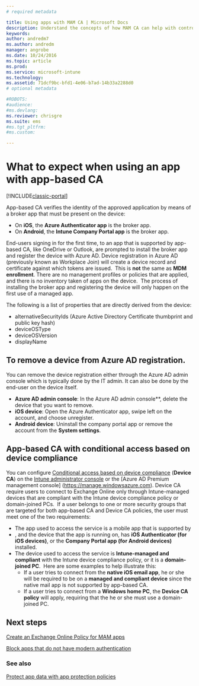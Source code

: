 ```yaml
---
# required metadata

title: Using apps with MAM CA | Microsoft Docs
description: Understand the concepts of how MAM CA can help with controlling what apps have access to O365 services.
keywords:
author: andredm7
ms.author: andredm
manager: angrobe
ms.date: 10/24/2016
ms.topic: article
ms.prod:
ms.service: microsoft-intune
ms.technology:
ms.assetid: 71dcf9bc-bfd1-4e06-b7ad-14b33a2288d0
# optional metadata

#ROBOTS:
#audience:
#ms.devlang:
ms.reviewer: chrisgre
ms.suite: ems
#ms.tgt_pltfrm:
#ms.custom:

---
```

# What to expect when using an app with app-based CA

[!INCLUDE[classic-portal](../includes/classic-portal.md)]

App-based CA verifies the identity of the approved application by means of a broker app that must be present on the device:
*  On **iOS**, the **Azure Authenticator app** is the broker app.
* On **Android**, the **Intune Company Portal app** is the broker app. 

End-users signing in for the first time, to an app that is supported by app-based CA, like OneDrive or Outlook, are prompted to install the broker app and register the device with Azure AD. Device registration in Azure AD (previously known as Workplace Join) will create a device record and certificate against which tokens are issued.  This is **not** the same as **MDM enrollment**. There are no management profiles or policies that are applied, and there is no inventory taken of apps on the device.  The process of installing the broker app and registering the device will only happen on the first use of a managed app.

The following is a list of properties that are directly derived from the device:

* alternativeSecurityIds (Azure Active Directory Certificate thumbprint and public key hash)
* deviceOSType
* deviceOSVersion
* displayName

## To remove a device from Azure AD registration.
You can remove the device registration either through the Azure AD admin console which is typically done by the IT admin.  It can also be done by the end-user on the device itself.

* **Azure AD admin console**: In the Azure AD admin console**, delete the device that you want to remove.
* **iOS device**: Open the Azure Authenticator app, swipe left on the account, and choose unregister.  
* **Android device**: Uninstall the company portal app or remove the account from the **System settings**.



## App-based CA with conditional access based on device compliance  

You can configure [Conditional access based on device compliance](restrict-access-to-email-and-o365-services-with-microsoft-intune.md) (**Device CA**) on the [Intune administrator console](https://manage.microsoft.com) or the [Azure AD Premium management console] (https://manage.windowsazure.com). Device CA require users to connect to Exchange Online only through Intune-managed  devices that are compliant with the Intune device compliance policy or domain-joined PCs.  If a user belongs to one or more security groups that are targeted for both app-based CA and Device CA policies, the user must meet one of the two requirements:
* The app used to access the service is a mobile app that is supported by 
* , and the device that the app is running on, has **iOS Authenticator (for iOS devices)**, or the **Company Portal app (for Android devices)** installed.
* The device used to access the service is **Intune-managed and compliant** with the Intune device compliance policy, or it is a **domain-joined PC**.  Here are some examples to help illustrate this:
  * If a user tries to connect from the **native iOS email app**, he or she will be required to be on a **managed and compliant device** since the native mail app is not supported by app-based CA.
  * If a user tries to connect from a **Windows home PC**, the **Device CA policy** will apply, requiring that the he or she must use a domain-joined PC.

## Next steps
[Create an Exchange Online Policy for MAM apps](mam-ca-for-exchange-online.md)

[Block apps that do not have modern authentication](block-apps-with-no-modern-authentication.md)

### See also

[Protect app data with app protection policies](protect-app-data-using-mobile-app-management-policies-with-microsoft-intune.md)
